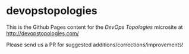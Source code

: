 # devopstopologies

This is the Github Pages content for the _DevOps Topologies_ microsite at http://devopstopologies.com/

Please send us a PR for suggested additions/corrections/improvements!